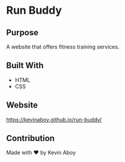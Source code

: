 # Run Buddy

## Purpose
A website that offers fitness training services.

## Built With
* HTML
* CSS

## Website
https://kevinaboy.github.io/run-buddy/

## Contribution
Made with ❤ by Kevin Aboy
